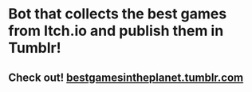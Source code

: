 # Bot that collects the best games from Itch.io and publish them in Tumblr!

## Check out! [bestgamesintheplanet.tumblr.com](https://bestgamesintheplanet.tumblr.com/)
